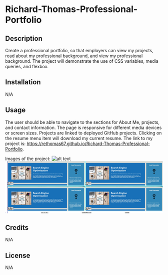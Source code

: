 # Richard-Thomas-Professional-Portfolio

## Description

Create a professional portfolio, so that employers can view my projects, read about my professional background, and view my professional background. The project will demonstrate the use of CSS variables, media queries, and flexbox.

## Installation

N/A

## Usage

The user should be able to navigate to the sections for About Me, projects, and contact information. The page is responsive for different media devices or screen sizes. Projects are linked to deployed GitHub projects. Clicking on the resume menu item will download my current resume. The link to my project is:
https://rethomas67.github.io/Richard-Thomas-Professional-Portfolio.

Images of the project:
![alt text](image.png)
![alt text](image-1.png)

## Credits

N/A

## License

N/A
